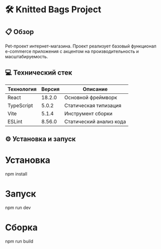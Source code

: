 # 🛠️ Knitted Bags Project

## 📋 Обзор
Pet-проект интернет-магазина. Проект реализует базовый функционал e-commerce приложения с акцентом на производительность и масштабируемость.

## 💻 Технический стек
| Технология | Версия | Описание |
|------------|---------|----------|
| React | 18.2.0 | Основной фреймворк |
| TypeScript | 5.0.2 | Статическая типизация |
| Vite | 5.1.4 | Инструмент сборки |
| ESLint | 8.56.0 | Статический анализ кода |

## ⚙️ Установка и запуск

# Установка
npm install

# Запуск
npm run dev

# Сборка
npm run build